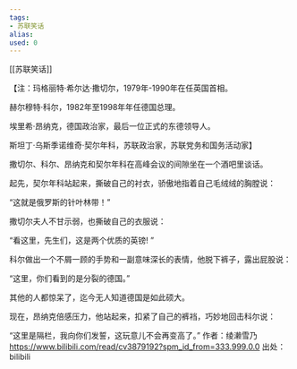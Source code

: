 ```yaml
---
tags: 
- 苏联笑话 
alias:
used: 0
---
```

[[苏联笑话]]


【注：玛格丽特·希尔达·撒切尔，1979年-1990年在任英国首相。

赫尔穆特·科尔，1982年至1998年年任德国总理。

埃里希·昂纳克，德国政治家，最后一位正式的东德领导人。

斯坦丁·乌斯季诺维奇·契尔年科，苏联政治家，苏联党务和国务活动家】



撒切尔、科尔、昂纳克和契尔年科在高峰会议的间隙坐在一个酒吧里谈话。

起先，契尔年科站起来，撕破自己的衬衣，骄傲地指着自己毛绒绒的胸膛说：

“这就是俄罗斯的针叶林带！”

撒切尔夫人不甘示弱，也撕破自己的衣服说：

“看这里，先生们，这是两个优质的英镑! ”

科尔做出一个不屑一顾的手势和一副意味深长的表情，他脱下裤子，露出屁股说：

“这里，你们看到的是分裂的德国。”

其他的人都惊呆了，迄今无人知道德国是如此硕大。

现在，昂纳克倍感压力，他站起来，扣紧了自己的裤裆，巧妙地回击科尔说：

“这里是隔栏，我向你们发誓，这玩意儿不会再变高了。” 作者：绫濑雪乃 https://www.bilibili.com/read/cv3879192?spm_id_from=333.999.0.0 出处：bilibili
